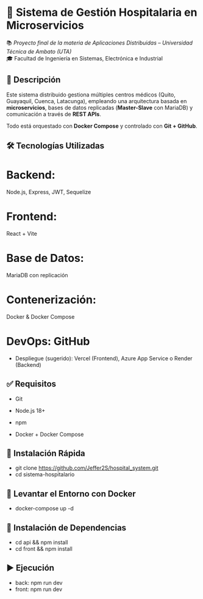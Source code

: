 # 🏥 Sistema de Gestión Hospitalaria en Microservicios

📚 *Proyecto final de la materia de Aplicaciones Distribuidas – Universidad Técnica de Ambato (UTA)*  
🎓 Facultad de Ingeniería en Sistemas, Electrónica e Industrial

## 📌 Descripción

Este sistema distribuido gestiona múltiples centros médicos (Quito, Guayaquil, Cuenca, Latacunga), empleando una arquitectura basada en **microservicios**, bases de datos replicadas (**Master-Slave** con MariaDB) y comunicación a través de **REST APIs**.  

Todo está orquestado con **Docker Compose** y controlado con **Git + GitHub**.

## 🛠️ Tecnologías Utilizadas
# Backend:
Node.js, Express, JWT, Sequelize

# Frontend:
React + Vite

# Base de Datos:
MariaDB con replicación

# Contenerización:
Docker & Docker Compose

# DevOps: GitHub

- Despliegue (sugerido): Vercel (Frontend), Azure App Service o Render (Backend)

## ✅ Requisitos
 - Git

 - Node.js 18+

 - npm

 - Docker + Docker Compose

 ## 🚀 Instalación Rápida
 - git clone https://github.com/Jeffer2S/hospital_system.git
 - cd sistema-hospitalario

## 🐳 Levantar el Entorno con Docker
- docker-compose up -d

## 🧪 Instalación de Dependencias

- cd api && npm install
- cd front && npm install

## ▶️ Ejecución
- back: npm run dev
- front: npm run dev
